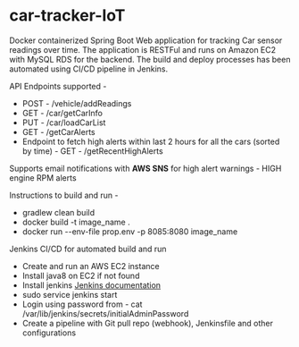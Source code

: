 # car-tracker-IoT
Docker containerized Spring Boot Web application for tracking Car sensor readings over time. 
The application is RESTFul and runs on Amazon EC2 with MySQL RDS for the backend. 
The build and deploy processes has been automated using CI/CD pipeline in Jenkins.

API Endpoints supported - 

* POST - /vehicle/addReadings
* GET - /car/getCarInfo
* PUT - /car/loadCarList
* GET - /getCarAlerts
* Endpoint to fetch high alerts within last 2 hours for all the cars (sorted by time) - GET - /getRecentHighAlerts

Supports email notifications with **AWS SNS** for high alert warnings - HIGH engine RPM alerts

Instructions to build and run -

* gradlew clean build
* docker build -t image_name .
* docker run --env-file prop.env -p 8085:8080 image_name

Jenkins CI/CD for automated build and run

* Create and run an AWS EC2 instance
* Install java8 on EC2 if not found
* Install jenkins [Jenkins documentation](https://www.jenkins.io/doc/book/installing/#debianubuntu)
* sudo service jenkins start
* Login using password from - cat /var/lib/jenkins/secrets/initialAdminPassword
* Create a pipeline with Git pull repo (webhook), Jenkinsfile and other configurations 
